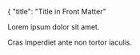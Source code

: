 {
    "title": "Title in Front Matter"

Lorem ipsum dolor sit amet.

Cras imperdiet ante non tortor iaculis.
